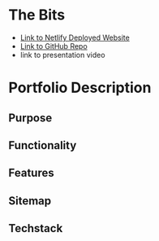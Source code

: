 # The Bits
- [Link to Netlify Deployed Website](https://verdant-faloodeh-cdc2e4.netlify.app/)
- [Link to GitHub Repo](https://github.com/Dunconius/T1A2_portfolio)
- link to presentation video

# Portfolio Description


## Purpose
## Functionality
## Features
## Sitemap
## Techstack
